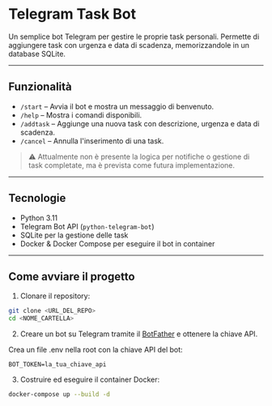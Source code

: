 # Telegram Task Bot

Un semplice bot Telegram per gestire le proprie task personali. Permette di aggiungere task con urgenza e data di scadenza, memorizzandole in un database SQLite.

---

## Funzionalità

- `/start` – Avvia il bot e mostra un messaggio di benvenuto.
- `/help` – Mostra i comandi disponibili.
- `/addtask` – Aggiunge una nuova task con descrizione, urgenza e data di scadenza.
- `/cancel` – Annulla l'inserimento di una task.

> ⚠️ Attualmente non è presente la logica per notifiche o gestione di task completate, ma è prevista come futura implementazione.

---

## Tecnologie

- Python 3.11
- Telegram Bot API (`python-telegram-bot`)
- SQLite per la gestione delle task
- Docker & Docker Compose per eseguire il bot in container

---

## Come avviare il progetto

1. Clonare il repository:

```bash
git clone <URL_DEL_REPO>
cd <NOME_CARTELLA>
```
2. Creare un bot su Telegram tramite il [BotFather](https://core.telegram.org/bots#6-botfather) e ottenere la chiave API.

Crea un file .env nella root con la chiave API del bot:
```env
BOT_TOKEN=la_tua_chiave_api
```

3. Costruire ed eseguire il container Docker:

```bash
docker-compose up --build -d
```